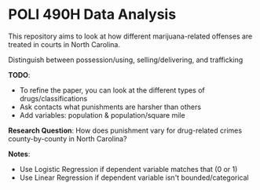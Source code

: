 # POLI 490H Data Analysis
This repository aims to look at how different marijuana-related offenses are treated in courts in North Carolina.

Distinguish between possession/using, selling/delivering, and trafficking

**TODO**:
- To refine the paper, you can look at the different types of drugs/classifications
- Ask contacts what punishments are harsher than others
- Add variables: population & population/square mile

**Research Question**: How does punishment vary for drug-related crimes county-by-county in North Carolina?

**Notes**:
- Use Logistic Regression if dependent variable matches that (0 or 1)
- Use Linear Regression if dependent variable isn't bounded/categorical